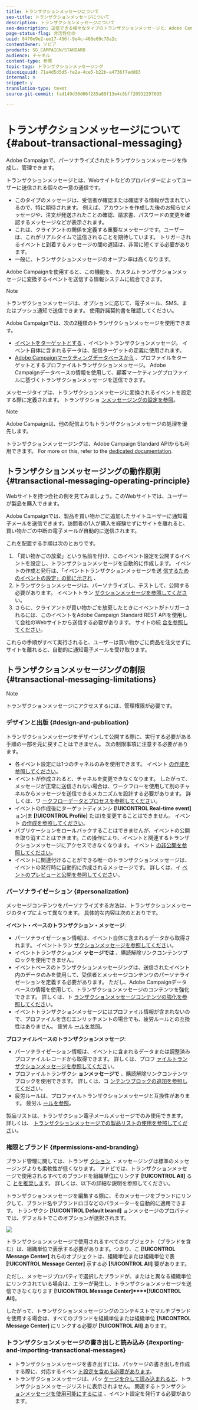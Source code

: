 ```yaml
---
title: トランザクションメッセージについて
seo-title: トランザクションメッセージについて
description: トランザクションメッセージについて
seo-description: 送信できる様々なタイプのトランザクションメッセージと、Adobe Campaignでの使用方法を確認します。
page-status-flag: 非活性化の
uuid: 8470e9e2-ee17-456f-9e4c-460e69c78a2c
contentOwner: ソビア
products: SG_CAMPAIGN/STANDARD
audience: チャネル
content-type: 参照
topic-tags: トランザクションメッセージング
discoiquuid: 71a4d5d5d5-fe2a-4ce5-b22b-a4736f7add83
internal: n
snippet: y
translation-type: tm+mt
source-git-commit: fad149d30d06f285a89f13e4c8bff20932297695

---
```



# トランザクションメッセージについて{#about-transactional-messaging}

Adobe Campaignで、パーソナライズされたトランザクションメッセージを作成し、管理できます。

トランザクションメッセージとは、Webサイトなどのプロバイダーによってユーザーに送信される個々の一意の通信です。

* このタイプのメッセージは、受信者が確認または確認する情報が含まれているので、特に期待されます。 例えば、アカウントを作成した後のお知らせメッセージや、注文が発送されたことの確認、請求書、パスワードの変更を確認するメッセージなどが表示されます。
* これは、クライアントの関係を定義する重要なメッセージです。ユーザーは、これがリアルタイムで送信されることを期待しています。 トリガーされるイベントと到着するメッセージの間の遅延は、非常に短くする必要があります。
* 一般に、トランザクションメッセージのオープン率は高くなります。

Adobe Campaignを使用すると、この機能を、カスタムトランザクションメッセージに変換するイベントを送信する情報システムに統合できます。

>[!NOTE]
>
>トランザクションメッセージは、オプションに応じて、電子メール、SMS、またはプッシュ通知で送信できます。 使用許諾契約書を確認してください。

Adobe Campaignでは、次の2種類のトランザクションメッセージを使用できます。

* [イベントをターゲットとする](../../channels/using/event-transactional-messages.md) 、イベントトランザクションメッセージ。 イベント自体に含まれるデータは、配信ターゲットの定義に使用されます。
* [Adobe Campaignマーケティングデータベースから](../../channels/using/profile-transactional-messages.md) 、プロファイルをターゲットとするプロファイルトランザクションメッセージ。 Adobe Campaignデータベースの情報を使用して、顧客マーケティングプロファイルに基づくトランザクションメッセージを送信できます。

メッセージタイプは、トランザクションメッセージに変換されるイベントを設定する際に定義されます。 トランザクショ [ンメッセージングの設定を参照](../../administration/using/configuring-transactional-messaging.md)。

>[!NOTE]
>
>Adobe Campaignは、他の配信よりもトランザクションメッセージの処理を優先します。

トランザクションメッセージングは、Adobe Campaign Standard APIからも利用できます。 For more on this, refer to the [dedicated documentation](https://final-docs.campaign.adobe.com/doc/standard/en/api/ACS_API.html#about-transactional-messaging).

## トランザクションメッセージングの動作原則 {#transactional-messaging-operating-principle}

Webサイトを持つ会社の例を見てみましょう。このWebサイトでは、ユーザーが製品を購入できます。

Adobe Campaignでは、製品を買い物かごに追加したサイトユーザーに通知電子メールを送信できます。訪問者の1人が購入を経験せずにサイトを離れると、買い物かごの中断の電子メールが自動的に送信されます。

これを配置する手順は次のとおりです。

1. 「買い物かごの放棄」という名前を付け、このイベント設定を公開するイベントを設定し、トランザクションメッセージを自動的に作成します。 イベントの作成と発行は、「イベントトランザクションメッセージを送 [信するためのイベントの設定」の節に示され](../../administration/using/configuring-transactional-messaging.md#use-case--configuring-an-event-to-send-a-transactional-message) 、
1. トランザクションメッセージは、パーソナライズし、テストして、公開する必要があります。 イベントトラン [ザクションメッセージを参照してくださ](../../channels/using/event-transactional-messages.md)い。
1. さらに、クライアントが買い物かごを放棄したときにイベントがトリガーされるには、このイベントをAdobe Campaign Standard REST APIを使用して会社のWebサイトから送信する必要があります。 サイトの統 [合を参照してください](../../administration/using/configuring-transactional-messaging.md#integrating-the-triggering-of-the-event-in-a-website)。

これらの手順がすべて実行されると、ユーザーは買い物かごに商品を注文せずにサイトを離れると、自動的に通知電子メールを受け取ります。

## トランザクションメッセージングの制限 {#transactional-messaging-limitations}

>[!NOTE]
>
>トランザクションメッセージにアクセスするには、管理権限が必要です。

### デザインと出版 {#design-and-publication}

トランザクションメッセージをデザインして公開する際に、実行する必要がある手順の一部を元に戻すことはできません。 次の制限事項に注意する必要があります。

* 各イベント設定には1つのチャネルのみを使用できます。 イベント [の作成を参照してください](../../administration/using/configuring-transactional-messaging.md#creating-an-event)。
* イベントが作成されると、チャネルを変更できなくなります。 したがって、メッセージが正常に送信されない場合は、ワークフローを使用して別のチャネルからメッセージを送信できるメカニズムを設計する必要があります。 詳しくは、ワ [ークフローデータとプロセスを参照してくださ](../../automating/using/workflow-data-and-processes.md)い。
* イベントの作成後にターゲットディメンシ **[!UICONTROL Real-time event]** ョン(ま **[!UICONTROL Profile]** たは)を変更することはできません。 イベント [の作成を参照してください](../../administration/using/configuring-transactional-messaging.md#creating-an-event)。
* パブリケーションをロールバックすることはできませんが、イベントの公開を取り消すことはできます。この操作により、イベントと関連するトランザクションメッセージにアクセスできなくなります。 イベント [の非公開を参照してください](../../administration/using/configuring-transactional-messaging.md#unpublishing-an-event)。
* イベントに関連付けることができる唯一のトランザクションメッセージは、イベントの発行時に自動的に作成されるメッセージです。 詳しくは、イ [ベントのプレビューと公開を参照してくださ](../../administration/using/configuring-transactional-messaging.md#previewing-and-publishing-the-event)い。

### パーソナライゼーション {#personalization}

メッセージコンテンツをパーソナライズする方法は、トランザクションメッセージのタイプによって異なります。 具体的な内容は次のとおりです。

**イベント・ベースのトランザクション・メッセージ**:

* パーソナライゼーション情報は、イベント自体に含まれるデータから取得されます。 イベントトラン [ザクションメッセージを参照してくださ](../../channels/using/event-transactional-messages.md)い。
* イベントトランザクションメ **ッセージでは** 、購読解除リンクコンテンツブロックを使用できません。
* イベントベースのトランザクションメッセージングは、送信されたイベント内のデータのみを使用して、受信者とメッセージコンテンツのパーソナライゼーションを定義する必要があります。 ただし、Adobe Campaignデータベースの情報を使用して、トランザクションメッセージのコンテンツを強化できます。 詳しくは、ト [ランザクションメッセージコンテンツの強化を参照してくださ](../../administration/using/configuring-transactional-messaging.md#enriching-the-transactional-message-content)い。
* イベントトランザクションメッセージにはプロファイル情報が含まれないので、プロファイルを含むエンリッチメントの場合でも、疲労ルールとの互換性はありません。 疲労ル [ールを参照](../../administration/using/fatigue-rules.md)。

**プロファイルベースのトランザクションメッセージ**:

* パーソナライゼーション情報は、イベントに含まれるデータまたは調整済みプロファイルレコードから取得できます。 詳しくは、プロフ [ァイルトランザクションメッセージを参照してくださ](../../channels/using/profile-transactional-messages.md)い。
* プロファイルトランザクシ **ョンメッセージで** 、購読解除リンクコンテンツブロックを使用できます。 詳しくは、コ [ンテンツブロックの追加を参照してくださ](../../designing/using/personalization.md#adding-a-content-block)い。
* 疲労ルールは、プロファイルトランザクションメッセージと互換性があります。 疲労ル [ールを参照](../../administration/using/fatigue-rules.md)。

製品リストは、トランザクション電子メールメッセージでのみ使用できます。 詳しくは、 [トランザクションメッセージでの製品リストの使用を参照してくださ](../../channels/using/event-transactional-messages.md#using-product-listings-in-a-transactional-message)い。

### 権限とブランド {#permissions-and-branding}

ブランド管理に関しては、トランザ [クション](../../administration/using/branding.md) ・メッセージングは標準のメッセージングよりも柔軟性が低くなります。 アドビでは、トランザクションメッセージで使用されるすべてのブランドを組織単位にリンクす **[!UICONTROL All]** るこ [とを推奨しま](../../administration/using/organizational-units.md)す。 詳しくは、以下の詳細な説明を参照してください。

トランザクションメッセージを編集する際に、そのメッセージをブランドにリンクして、ブランド名やブランドロゴなどのパラメーターを自動的に適用できます。 トランザクシ **[!UICONTROL Default brand]** ョンメッセージのプロパティでは、デフォルトでこのオプションが選択されます。

![](assets/message-center_branding.png)

トランザクションメッセージで使用されるすべてのオブジェクト（ブランドを含む）は、組織単位で表示する必要があります。つまり、こ **[!UICONTROL Message Center]** れらのオブジェクトは、組織単位または組織単位で表 **[!UICONTROL Message Center]** 示する必 **[!UICONTROL All]** 要があります。

ただし、メッセージプロパティで選択したブランドが、またはと異なる組織単位にリンクされている場合は、エラーが発生し、トランザクションメッセージを送信できなくなります **[!UICONTROL Message Center]****[!UICONTROL All]**。

したがって、トランザクションメッセージングのコンテキストでマルチブランドを使用する場合は、すべてのブランドを組織単位または組織単位 **[!UICONTROL Message Center]** にリンクする必要が **[!UICONTROL All]** あります。

### トランザクションメッセージの書き出しと読み込み {#exporting-and-importing-transactional-messages}

* トランザクションメッセージを書き出すには、パッケージの書き出しを作成する際に、対応するイベン [ト設定を含める必要があります](../../automating/using/managing-packages.md#creating-a-package)。
* トランザクションメッセージは、パッ [ケージを介して読み込まれると](../../automating/using/managing-packages.md#importing-a-package)、トランザクションメッセージリストに表示されません。 関連するトランザクシ [ョンメッセージを使用可能にするには](../../administration/using/configuring-transactional-messaging.md#previewing-and-publishing-the-event) 、イベント設定を発行する必要があります。

